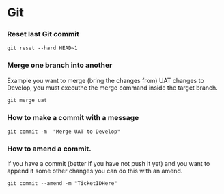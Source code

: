 # Git


### Reset last Git commit
```
git reset --hard HEAD~1
```



### Merge one branch into another
Example you want to merge (bring the changes from) UAT changes to Develop, you must executhe the merge command inside the target branch.
```
git merge uat
```



### How to make a commit with a message
```
git commit -m  "Merge UAT to Develop"
```



### How to amend a commit.
If you have a commit (better if you have not push it yet) and you want to append it some other changes you can do this with an amend.
```
git commit --amend -m "TicketIDHere"
```
